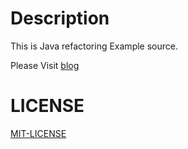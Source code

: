 # Description

This is Java refactoring Example source.

Please Visit [blog][blog]


# LICENSE

[MIT-LICENSE][MIT-LICENSE]


[blog]:https://kishe89.github.io/
[MIT-LICENSE]:./LICENSE.md
